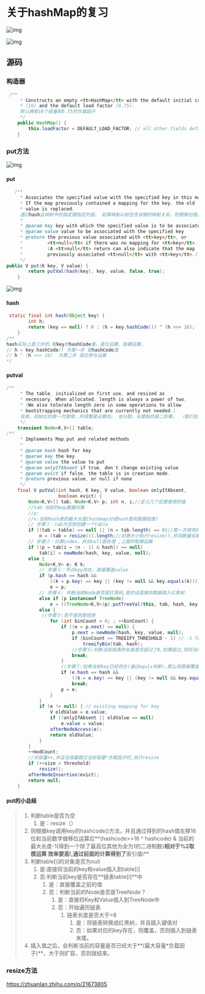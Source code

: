 # 关于hashMap的复习

![img](https://raw.githubusercontent.com/huwd5620125/my_pic_pool/master/img/26341ef9fe5caf66ba0b7c40bba264a5_720w.png)

![img](https://raw.githubusercontent.com/huwd5620125/my_pic_pool/master/img/8db4a3bdfb238da1a1c4431d2b6e075c_720w.png)



## 源码

### 构造器

```java
 /**
     * Constructs an empty <tt>HashMap</tt> with the default initial capacity
     * (16) and the default load factor (0.75).
     默认拥有16个容量和0.75的负载因子
     */
    public HashMap() {
        this.loadFactor = DEFAULT_LOAD_FACTOR; // all other fields defaulted
    }
```

### put方法

![img](https://raw.githubusercontent.com/huwd5620125/my_pic_pool/master/img/58e67eae921e4b431782c07444af824e_720w.png)

#### put

```java
   /**
     * Associates the specified value with the specified key in this map.
     * If the map previously contained a mapping for the key, the old
     * value is replaced.
     通过hash此映射中的指定键指定的值。 如果映射以前包含该键的映射关系，则替换旧值。
     *
     * @param key key with which the specified value is to be associated
     * @param value value to be associated with the specified key
     * @return the previous value associated with <tt>key</tt>, or
     *         <tt>null</tt> if there was no mapping for <tt>key</tt>.
     *         (A <tt>null</tt> return can also indicate that the map
     *         previously associated <tt>null</tt> with <tt>key</tt>.)
     */ 
public V put(K key, V value) {
        return putVal(hash(key), key, value, false, true);
    }
```

![img](https://raw.githubusercontent.com/huwd5620125/my_pic_pool/master/img/8e8203c1b51be6446cda4026eaaccf19_720w.png)

#### hash

```java
 static final int hash(Object key) {
        int h;
        return (key == null) ? 0 : (h = key.hashCode()) ^ (h >>> 16);
    }
/**
hash实际上是三步的,取key的hashCode值、高位运算、取模运算。
// h = key.hashCode() 为第一步 取hashCode值
// h ^ (h >>> 16)  为第二步 高位参与运算
*/
```

#### putval

```java
/**
     * The table, initialized on first use, and resized as
     * necessary. When allocated, length is always a power of two.
     * (We also tolerate length zero in some operations to allow
     * bootstrapping mechanics that are currently not needed.)
     该表，初始化的第一次使用，并调整是必要的。 当分配，长度始终是二的幂。 （我们在某些操作容忍长度为零，允许自举当前不需要力学。）
     */
    transient Node<K,V>[] table;
/**
     * Implements Map.put and related methods
     *
     * @param hash hash for key
     * @param key the key
     * @param value the value to put
     * @param onlyIfAbsent if true, don't change existing value
     * @param evict if false, the table is in creation mode.
     * @return previous value, or null if none
     */
    final V putVal(int hash, K key, V value, boolean onlyIfAbsent,
                   boolean evict) {
        Node<K,V>[] tab; Node<K,V> p; int n, i;//定义几个后面使用的值
        //tab:当前的map数据对象
        //p:
        //n:当前hash表的最大长度(hashmap分成hash表和数据链表)
        // 步骤①：tab为空则创建一个table
        if ((tab = table) == null || (n = tab.length) == 0)//第一次使用的时候,设置n的值
            n = (tab = resize()).length;//对表大小执行resize(),并将数量设置到n
        // 步骤②：计算index，并对null做处理 ,上面的取模运算
        if ((p = tab[i = (n - 1) & hash]) == null)
            tab[i] = newNode(hash, key, value, null);
        else {
            Node<K,V> e; K k;
            // 步骤③：节点key存在，直接覆盖value
            if (p.hash == hash &&
                ((k = p.key) == key || (key != null && key.equals(k))))
                e = p;
            // 步骤④: 判断当前Node是否是红黑树,是的话直接将数据插入红黑树
            else if (p instanceof TreeNode)
                e = ((TreeNode<K,V>)p).putTreeVal(this, tab, hash, key, value);
            else {
             //步骤⑤:若不是则是链表
                for (int binCount = 0; ; ++binCount) {
                    if ((e = p.next) == null) {
                        p.next = newNode(hash, key, value, null);
                        if (binCount >= TREEIFY_THRESHOLD - 1) // -1 for 1st
                            treeifyBin(tab, hash);
                        //步骤⑥:判断当前链表的长度是否超过了8,如果超过,则将当前链转换成红黑树
                        break;
                    }
                    //步骤⑦:如果当前key已经存在(通过equls判断),那么则直接覆盖
                    if (e.hash == hash &&
                        ((k = e.key) == key || (key != null && key.equals(k))))
                        break;
                    p = e;
                }
            }
            if (e != null) { // existing mapping for key
                V oldValue = e.value;
                if (!onlyIfAbsent || oldValue == null)
                    e.value = value;
                afterNodeAccess(e);
                return oldValue;
            }
        }
        ++modCount;
        //对容量++,并且当容量超过当前容量*负载因子时,执行resize
        if (++size > threshold)
            resize();
        afterNodeInsertion(evict);
        return null;
    }
```

#### put的小总结

> 1. 判断table是否为空
>    1. 是：resize（）
> 2. 则根据key调用key的hashcode()方法，并且通过得到的hash值左移16位和当前数字做移位运算后**(hashcode>>16 ^ hashcode) & 当前的最大长度-1(得到一个除了最高位其他为全为1的二进制数)**相对于%2取模运算 效率要高!,通过前面的计算得到了**索引值i**
> 3. 判断table[i]的对象是否为null
>    1. 是:直接将当前的key和value插入到table[i]
>    2. 否:判断当前key是否存在**链表table[i]**中
>       1. 是：直接覆盖之前的值
>       2. 否：判断当前的Node是否是TreeNode？
>          1. 是：直接将Key和Value插入到TreeNode中
>          2. 否：开始遍历链表
>             1. 链表长度是否大于>8
>                1. 是：将链表转换成红黑树，并且插入键值对
>                2. 否：如果对应的key存在，则覆盖，否则插入到链表末尾。
> 4. 插入值之后，会判断当前的容量是否已经大于**(最大容量*负载因子)**，大于则扩容，否则就结束。



### resize方法





https://zhuanlan.zhihu.com/p/21673805